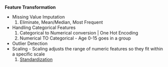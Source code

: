 **Feature Transformation**  
- Missing Value Imputation
  1. Eliminate, Mean/Median, Most Frequent
- Handling Categorical Features
  1. Categorical to Numerical conversion | One Hot Encoding
  2. Numerical TO Categorical - Age 0-15 goes in a group
- Outlier Detection
-  Scaling - Scaling adjusts the range of numeric features so they fit within a specific scale
   1. [Standardization](https://github.com/srhkansal/ml-notes/blob/main/24-feature-scaling-standardization.md) 
